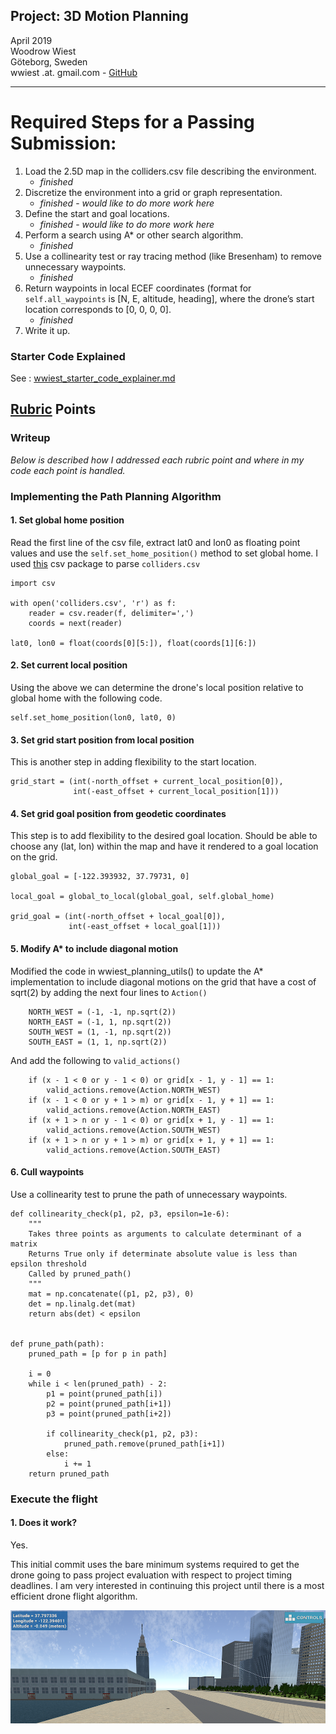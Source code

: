 ## Project: 3D Motion Planning
April 2019\
Woodrow Wiest\
Göteborg, Sweden\
wwiest .at. gmail.com - [GitHub](https://github.com/woodrowwiest)

---


# Required Steps for a Passing Submission:
1. Load the 2.5D map in the colliders.csv file describing the environment.
    - *finished*
2. Discretize the environment into a grid or graph representation.
    - *finished* - *would like to do more work here*
3. Define the start and goal locations.
    - *finished* - *would like to do more work here*
4. Perform a search using A* or other search algorithm.
    - *finished*
5. Use a collinearity test or ray tracing method (like Bresenham) to remove unnecessary waypoints.
    - *finished*
6. Return waypoints in local ECEF coordinates (format for `self.all_waypoints` is [N, E, altitude, heading], where the drone’s start location corresponds to [0, 0, 0, 0].
    - *finished*
7. Write it up.

### Starter Code Explained
See : [wwiest_starter_code_explainer.md](https://github.com/woodrowwiest/FCND-Motion-Planning/blob/master/wwiest_starter_code_explainer.md)

## [Rubric](https://review.udacity.com/#!/rubrics/1534/view) Points

### Writeup
*Below is described how I addressed each rubric point and where in my code each point is handled.*

### Implementing the Path Planning Algorithm

#### 1. Set global home position
Read the first line of the csv file, extract lat0 and lon0 as floating point values and use the `self.set_home_position()` method to set global home.  I used [this](https://docs.python.org/3.7/library/csv.html) csv package to parse `colliders.csv`

```
import csv

with open('colliders.csv', 'r') as f:
    reader = csv.reader(f, delimiter=',')
    coords = next(reader)

lat0, lon0 = float(coords[0][5:]), float(coords[1][6:])
```

#### 2. Set current local position
Using the above we can determine the drone's local position relative to global home with the following code.
```
self.set_home_position(lon0, lat0, 0)
```


#### 3. Set grid start position from local position
This is another step in adding flexibility to the start location.
```
grid_start = (int(-north_offset + current_local_position[0]),
              int(-east_offset + current_local_position[1]))
```

#### 4. Set grid goal position from geodetic coordinates
This step is to add flexibility to the desired goal location. Should be able to choose any (lat, lon) within the map and have it rendered to a goal location on the grid.
```
global_goal = [-122.393932, 37.79731, 0]

local_goal = global_to_local(global_goal, self.global_home)

grid_goal = (int(-north_offset + local_goal[0]),
             int(-east_offset + local_goal[1]))
```

#### 5. Modify A* to include diagonal motion
Modified the code in wwiest_planning_utils() to update the A* implementation to include diagonal motions on the grid that have a cost of sqrt(2) by adding the next four lines to `Action()`


```
    NORTH_WEST = (-1, -1, np.sqrt(2))
    NORTH_EAST = (-1, 1, np.sqrt(2))
    SOUTH_WEST = (1, -1, np.sqrt(2))
    SOUTH_EAST = (1, 1, np.sqrt(2))
```
And add the following to `valid_actions()`
```
    if (x - 1 < 0 or y - 1 < 0) or grid[x - 1, y - 1] == 1:
        valid_actions.remove(Action.NORTH_WEST)
    if (x - 1 < 0 or y + 1 > m) or grid[x - 1, y + 1] == 1:
        valid_actions.remove(Action.NORTH_EAST)
    if (x + 1 > n or y - 1 < 0) or grid[x + 1, y - 1] == 1:
        valid_actions.remove(Action.SOUTH_WEST)
    if (x + 1 > n or y + 1 > m) or grid[x + 1, y + 1] == 1:
        valid_actions.remove(Action.SOUTH_EAST)
```


#### 6. Cull waypoints 
Use a collinearity test to prune the path of unnecessary waypoints. 
```
def collinearity_check(p1, p2, p3, epsilon=1e-6):
    """
    Takes three points as arguments to calculate determinant of a matrix
    Returns True only if determinate absolute value is less than epsilon threshold
    Called by pruned_path()
    """
    mat = np.concatenate((p1, p2, p3), 0)
    det = np.linalg.det(mat)
    return abs(det) < epsilon


def prune_path(path):
    pruned_path = [p for p in path]

    i = 0
    while i < len(pruned_path) - 2:
        p1 = point(pruned_path[i])
        p2 = point(pruned_path[i+1])
        p3 = point(pruned_path[i+2])

        if collinearity_check(p1, p2, p3):
            pruned_path.remove(pruned_path[i+1])
        else:
            i += 1
    return pruned_path
```


### Execute the flight
#### 1. Does it work?
Yes.

This initial commit uses the bare minimum systems required to get the drone going to pass project evaluation with respect to project timing deadlines.  I am very interested in continuing this project until there is a most efficient drone flight algorithm.

![Favorite Landing Spot Image](./misc/fav-spot.png)

